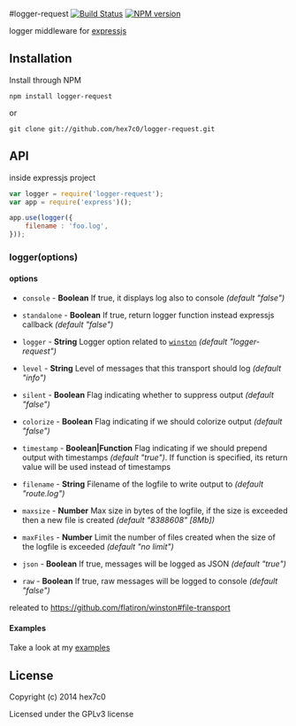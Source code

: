#logger-request [![Build Status](https://travis-ci.org/hex7c0/logger-request.svg?branch=master)](https://travis-ci.org/hex7c0/logger-request) [![NPM version](https://badge.fury.io/js/logger-request.svg)](http://badge.fury.io/js/logger-request)

logger middleware for [expressjs](http://expressjs.com/)

## Installation

Install through NPM

```
npm install logger-request
```
or
```
git clone git://github.com/hex7c0/logger-request.git
```

## API

inside expressjs project
```js
var logger = require('logger-request');
var app = require('express')();

app.use(logger({
    filename : 'foo.log',
}));
```

### logger(options)

#### options

 - `console` - **Boolean** If true, it displays log also to console *(default "false")*
 - `standalone` - **Boolean** If true, return logger function instead expressjs callback *(default "false")*

 - `logger` - **String** Logger option related to [`winston`](https://github.com/flatiron/winston#working-with-multiple-loggers-in-winston) *(default "logger-request")*

 - `level` - **String** Level of messages that this transport should log *(default "info")*
 - `silent` - **Boolean** Flag indicating whether to suppress output *(default "false")*
 - `colorize` - **Boolean** Flag indicating if we should colorize output *(default "false")*
 - `timestamp` - **Boolean|Function** Flag indicating if we should prepend output with timestamps *(default "true")*. If function is specified, its return value will be used instead of timestamps
 - `filename` - **String** Filename of the logfile to write output to *(default "route.log")*
 - `maxsize` - **Number** Max size in bytes of the logfile, if the size is exceeded then a new file is created *(default "8388608" [8Mb])*
 - `maxFiles` - **Number** Limit the number of files created when the size of the logfile is exceeded *(default "no limit")*
 - `json` - **Boolean** If true, messages will be logged as JSON *(default "true")*
 - `raw` - **Boolean** If true, raw messages will be logged to console *(default "false")*
 
releated to https://github.com/flatiron/winston#file-transport

#### Examples

Take a look at my [examples](https://github.com/hex7c0/logger-request/tree/master/examples)

## License
Copyright (c) 2014 hex7c0

Licensed under the GPLv3 license
